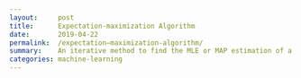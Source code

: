 ```yaml
---
layout:     post
title:      Expectation-maximization Algorithm
date:       2019-04-22
permalink:  /expectation–maximization-algorithm/
summary:    An iterative method to find the MLE or MAP estimation of a statistical model.
categories: machine-learning
---
```

